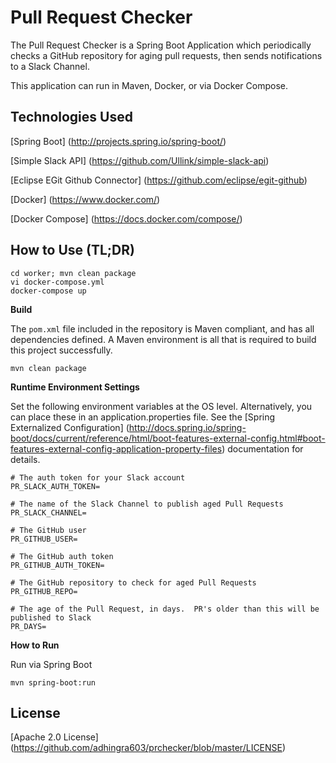 # Pull Request Checker
The Pull Request Checker is a Spring Boot Application which periodically checks a GitHub repository for aging pull requests, then sends notifications to a Slack Channel.

This application can run in Maven, Docker, or via Docker Compose.

## Technologies Used
[Spring Boot] (http://projects.spring.io/spring-boot/)

[Simple Slack API] (https://github.com/Ullink/simple-slack-api)

[Eclipse EGit Github Connector] (https://github.com/eclipse/egit-github)

[Docker] (https://www.docker.com/)

[Docker Compose] (https://docs.docker.com/compose/)

## How to Use (TL;DR)
```
cd worker; mvn clean package
vi docker-compose.yml
docker-compose up
```

**Build**

The `pom.xml` file included in the repository is Maven compliant, and has all dependencies defined.  A Maven environment is all that is required to build this project successfully.
```
mvn clean package
```
**Runtime Environment Settings**

Set the following environment variables at the OS level.  Alternatively, you can place these in an application.properties file.  See the [Spring Externalized Configuration] (http://docs.spring.io/spring-boot/docs/current/reference/html/boot-features-external-config.html#boot-features-external-config-application-property-files) documentation for details.
```
# The auth token for your Slack account
PR_SLACK_AUTH_TOKEN=

# The name of the Slack Channel to publish aged Pull Requests
PR_SLACK_CHANNEL=

# The GitHub user
PR_GITHUB_USER=

# The GitHub auth token
PR_GITHUB_AUTH_TOKEN=

# The GitHub repository to check for aged Pull Requests
PR_GITHUB_REPO=

# The age of the Pull Request, in days.  PR's older than this will be published to Slack
PR_DAYS=
```
**How to Run**

Run via Spring Boot
```
mvn spring-boot:run
```
## License
[Apache 2.0 License] (https://github.com/adhingra603/prchecker/blob/master/LICENSE)
